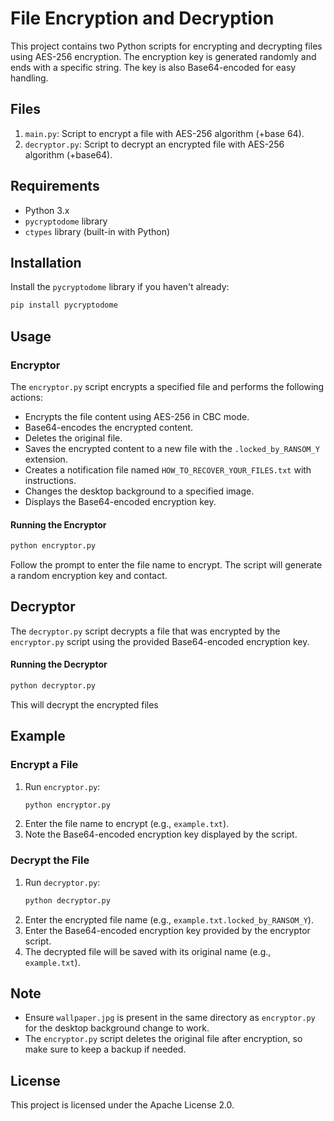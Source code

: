 # File Encryption and Decryption

This project contains two Python scripts for encrypting and decrypting files using AES-256 encryption. The encryption key is generated randomly and ends with a specific string. The key is also Base64-encoded for easy handling.

## Files

1. `main.py`: Script to encrypt a file with AES-256 algorithm (+base 64).
2. `decryptor.py`: Script to decrypt an encrypted file with AES-256 algorithm (+base64).

## Requirements

- Python 3.x
- `pycryptodome` library
- `ctypes` library (built-in with Python)

## Installation

Install the `pycryptodome` library if you haven't already:

```bash
pip install pycryptodome
```
## Usage

### Encryptor

The `encryptor.py` script encrypts a specified file and performs the following actions:

- Encrypts the file content using AES-256 in CBC mode.
- Base64-encodes the encrypted content.
- Deletes the original file.
- Saves the encrypted content to a new file with the `.locked_by_RANSOM_Y` extension.
- Creates a notification file named `HOW_TO_RECOVER_YOUR_FILES.txt` with instructions.
- Changes the desktop background to a specified image.
- Displays the Base64-encoded encryption key.

#### Running the Encryptor

```bash
python encryptor.py
```

Follow the prompt to enter the file name to encrypt. The script will generate a random encryption key and contact.


## Decryptor

The `decryptor.py` script decrypts a file that was encrypted by the `encryptor.py` script using the provided Base64-encoded encryption key.

#### Running the Decryptor

```bash
python decryptor.py
```

This will decrypt the encrypted files

## Example

### Encrypt a File

1. Run `encryptor.py`:
    ```bash
    python encryptor.py
    ```
2. Enter the file name to encrypt (e.g., `example.txt`).
3. Note the Base64-encoded encryption key displayed by the script.

### Decrypt the File

1. Run `decryptor.py`:
    ```bash
    python decryptor.py
    ```
2. Enter the encrypted file name (e.g., `example.txt.locked_by_RANSOM_Y`).
3. Enter the Base64-encoded encryption key provided by the encryptor script.
4. The decrypted file will be saved with its original name (e.g., `example.txt`).

## Note

- Ensure `wallpaper.jpg` is present in the same directory as `encryptor.py` for the desktop background change to work.
- The `encryptor.py` script deletes the original file after encryption, so make sure to keep a backup if needed.

## License

This project is licensed under the Apache License 2.0.
